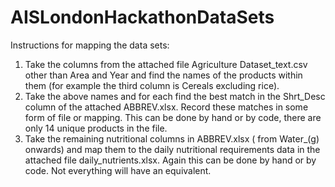 # AISLondonHackathonDataSets
Instructions for mapping the data sets:
1. Take the columns from the attached file Agriculture Dataset_text.csv other than Area and Year and find the names of the products within them (for example the third column is Cereals excluding rice).
2. Take the above names and for each find the best match in the Shrt_Desc column of the attached ABBREV.xlsx. Record these matches in some form of file or mapping. This can be done by hand or by code, there are only 14 unique products in the file.
3. Take the remaining nutritional columns in ABBREV.xlsx ( from Water_(g) onwards) and map them to the daily nutritional requirements data in the attached file daily_nutrients.xlsx. Again this can be done by hand or by code. Not everything will have an equivalent. 
